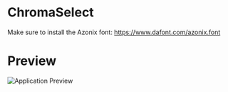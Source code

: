 # ChromaSelect
Make sure to install the Azonix font: https://www.dafont.com/azonix.font

# Preview
![Application Preview](https://cdn.discordapp.com/attachments/1076724048412803082/1219794873075499079/image.png)
